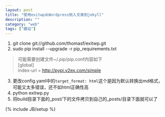 ```yaml
---
layout: post
title: "使用exitwp从Wordpress倒入文章到jekyll"
description: ""
category: "web"
tags: ["建站"]
---
```

1. git clone git://github.com/thomasf/exitwp.git
2. sudo pip install --upgrade  -r pip_requirements.txt
>可能需要创建文件~/.pip/pip.conf内容如下  
>[global]  
>index-url = http://pypi.v2ex.com/simple  
>
3. 更改config.yaml中的`target_format: html`这个是因为默认转换出md格式，可能又太多错误，还不如html正确性高
4. python exitwp.py
5. 将build目录下面的_post/下的文件拷贝到自己的_posts/目录下面就可以了


{% include JB/setup %}
